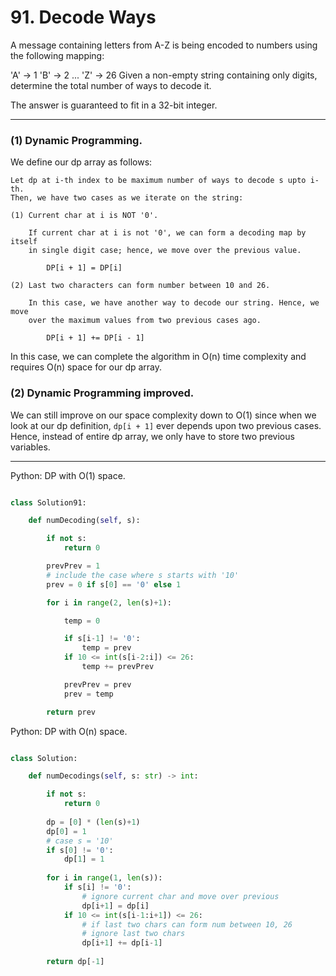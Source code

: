 # 91. Decode Ways

A message containing letters from A-Z is being encoded to numbers using the
following mapping:

'A' -> 1
'B' -> 2
...
'Z' -> 26
Given a non-empty string containing only digits, determine the total number of
ways to decode it.

The answer is guaranteed to fit in a 32-bit integer.

---

### (1) Dynamic Programming.

We define our dp array as follows:

    Let dp at i-th index to be maximum number of ways to decode s upto i-th.
    Then, we have two cases as we iterate on the string:

    (1) Current char at i is NOT '0'.

        If current char at i is not '0', we can form a decoding map by itself
        in single digit case; hence, we move over the previous value.

            DP[i + 1] = DP[i]

    (2) Last two characters can form number between 10 and 26.

        In this case, we have another way to decode our string. Hence, we move
        over the maximum values from two previous cases ago.

            DP[i + 1] += DP[i - 1]

In this case, we can complete the algorithm in O(n) time complexity and
requires O(n) space for our dp array.

### (2) Dynamic Programming improved.

We can still improve on our space complexity down to O(1) since when we look at
our dp definition, `dp[i + 1]` ever depends upon two previous cases. Hence,
instead of entire dp array, we only have to store two previous variables.

---

Python: DP with O(1) space.

```python

class Solution91:

    def numDecoding(self, s):

        if not s:
            return 0

        prevPrev = 1
        # include the case where s starts with '10'
        prev = 0 if s[0] == '0' else 1

        for i in range(2, len(s)+1):

            temp = 0

            if s[i-1] != '0':
                temp = prev
            if 10 <= int(s[i-2:i]) <= 26:
                temp += prevPrev

            prevPrev = prev
            prev = temp

        return prev
```

Python: DP with O(n) space.

```python

class Solution:

    def numDecodings(self, s: str) -> int:

        if not s: 
            return 0
        
        dp = [0] * (len(s)+1)
        dp[0] = 1
        # case s = '10'
        if s[0] != '0':
            dp[1] = 1
        
        for i in range(1, len(s)):
            if s[i] != '0':
                # ignore current char and move over previous
                dp[i+1] = dp[i]
            if 10 <= int(s[i-1:i+1]) <= 26:
                # if last two chars can form num between 10, 26
                # ignore last two chars
                dp[i+1] += dp[i-1]
        
        return dp[-1]
```
